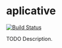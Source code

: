 # aplicative

[![Build Status](https://travis-ci.org/githubuser/aplicative.png)](https://travis-ci.org/githubuser/aplicative)

TODO Description.
